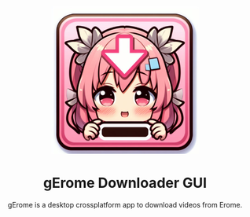 <div align="center">

<img src="images/icon.jpeg" width=300>

# gErome Downloader GUI

gErome is a desktop crossplatform app to download videos from Erome.

</div>

